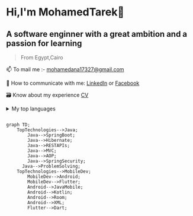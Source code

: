 # Hi,I'm MohamedTarek👋
## A software enginner with a great ambition and a passion for learning
> From Egypt,Cairo

📫 To mail me :- mohamedana17327@gmail.com

📧 How to communicate with me:
[LinkedIn](https://www.linkedin.com/in/mohamed-tarek-958ab5198/) or [Facebook](https://www.facebook.com/profile.php?id=100006295150852)

🗃️ Know about my experience [CV](https://drive.google.com/file/d/1nO-glKWbe9kLbKA4xoBE-6D05BDAb6N3/view?usp=sharing)


<details>
<summary>My top languages</summary>

| Rank | Languages |
|-----:|-----------|
|     1| Java|
|     2| Dart    |
|     3| C++       |
|     4| Kotlin|
|     5| mySQL|
</details>

```mermaid

graph TD;
    TopTechnologies-->Java;
		Java-->SpringBoot;
		Java-->Hibernate;
		Java-->RESTAPIs;
		Java-->MVC;
		Java-->AOP;
		Java-->SpringSecurity;
	  Java-->ProblemSolving;
    TopTechnologies-->MobileDev;
		MobileDev-->Android;
		MobileDev-->Flutter;
		Android-->JavaMobile;
		Android-->Kotlin;
		Android-->Room;
		Android-->XML;
		Flutter-->Dart;
```		
